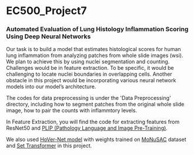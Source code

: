 # EC500_Project7

### Automated Evaluation of Lung Histology Inflammation Scoring Using Deep Neural Networks

Our task is to build a model that estimates histological scores for human lung inflammation from analyzing patches from whole slide images (wsi). We plan to achieve this by using nuclei segmentation and counting. Challenges would be in feature extraction. To be specific, it would be challenging to locate nuclei boundaries in overlapping cells. Another obstacle in this project would be incorporating various neural network models into our model’s architecture.



The codes for data preprocessing is under the 'Data Preprocessing' directory, including how to segment patches from the original whole slide image, how to pair the counts with inflammtory levels.

In Feature Extraction, you will find the code for extracting features from ResNet50 and [PLIP (Pathology Language and Image Pre-Training)](https://github.com/PathologyFoundation/plip.git).

We also used [HoVer-Net model](https://github.com/vqdang/hover_net.git) with weights trained on [MoNuSAC](https://monusac-2020.grand-challenge.org) dataset and [Set Transformer](https://github.com/juho-lee/set_transformer.git) in this project.


